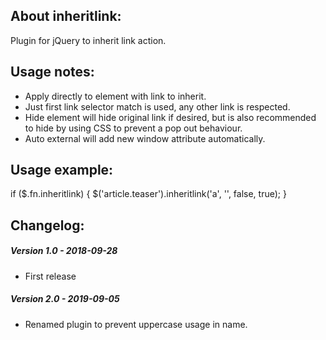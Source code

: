 ## About inheritlink:
Plugin for jQuery to inherit link action.

## Usage notes:
 * Apply directly to element with link to inherit.
 * Just first link selector match is used, any other link is respected.
 * Hide element will hide original link if desired, but is also recommended to hide by using CSS to prevent a pop out behaviour.
 * Auto external will add new window attribute automatically.

## Usage example:
if ($.fn.inheritlink) {
  $('article.teaser').inheritlink('a', '', false, true);
}

## Changelog:

##### Version 1.0 - 2018-09-28
* First release

##### Version 2.0 - 2019-09-05
* Renamed plugin to prevent uppercase usage in name.
